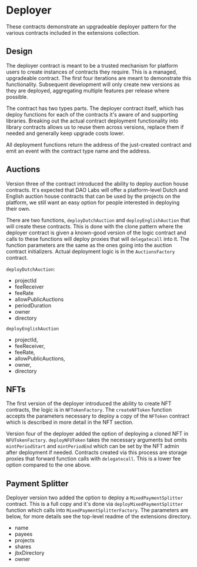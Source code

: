 # Deployer

These contracts demonstrate an upgradeable deployer pattern for the various contracts included in the extensions collection.

## Design

The deployer contract is meant to be a trusted mechanism for platform users to create instances of contracts they require. This is a managed, upgradeable contract. The first four iterations are meant to demonstrate this functionality. Subsequent development will only create new versions as they are deployed, aggregating multiple features per release where possible.

The contract has two types parts. The deployer contract itself, which has deploy functions for each of the contracts it's aware of and supporting libraries. Breaking out the actual contract deployment functionality into library contracts allows us to reuse them across versions, replace them if needed and generally keep upgrade costs lower.

All deployment functions return the address of the just-created contract and emit an event with the contract type name and the address.

## Auctions

Version three of the contract introduced the ability to deploy auction house contracts. It's expected that DAO Labs will offer a platform-level Dutch and English auction house contracts that can be used by the projects on the platform, we still want an easy option for people interested in deploying their own.

There are two functions, `deployDutchAuction` and `deployEnglishAuction` that will create these contracts. This is done with the clone pattern where the deployer contract is given a known-good version of the logic contract and calls to these functions will deploy proxies that will `delegatecall` into it. The function parameters are the same as the ones going into the auction contract initializers. Actual deployment logic is in the `AuctionsFactory` contract.

`deployDutchAuction`:

- projectId
- feeReceiver
- feeRate
- allowPublicAuctions
- periodDuration
- owner
- directory

`deployEnglishAuction`

- projectId,
- feeReceiver,
- feeRate,
- allowPublicAuctions,
- owner,
- directory

## NFTs

The first version of the deployer introduced the ability to create NFT contracts, the logic is in `NFTokenFactory`. The `createNFToken` function accepts the parameters necessary to deploy a copy of the `NFToken` contract which is described in more detail in the NFT section.

Version four of the deployer added the option of deploying a cloned NFT in `NFUTokenFactory`. `deployNFUToken` takes the necessary arguments but omits `mintPeriodStart` and `mintPeriodEnd` which can be set by the NFT admin after deployment if needed. Contracts created via this process are storage proxies that forward function calls with `delegatecall`. This is a lower fee option compared to the one above.

## Payment Splitter

Deployer version two added the option to deploy a `MixedPaymentSplitter` contract. This is a full copy and it's done via `deployMixedPaymentSplitter` function which calls into `MixedPaymentSplitterFactory`. The parameters are below, for more details see the top-level readme of the extensions directory.

- name
- payees
- projects
- shares
- jbxDirectory
- owner

